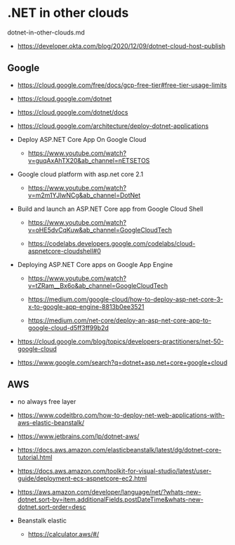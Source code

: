 # .NET in other clouds

dotnet-in-other-clouds.md

*   https://developer.okta.com/blog/2020/12/09/dotnet-cloud-host-publish

## Google

*   https://cloud.google.com/free/docs/gcp-free-tier#free-tier-usage-limits

*   https://cloud.google.com/dotnet

*   https://cloud.google.com/dotnet/docs

*   https://cloud.google.com/architecture/deploy-dotnet-applications

    
*   Deploy ASP.NET Core App On Google Cloud
    
    *   https://www.youtube.com/watch?v=guqAxAhTX20&ab_channel=nETSETOS

*   Google cloud platform with asp.net core 2.1

    *   https://www.youtube.com/watch?v=m2m1YJlwNCg&ab_channel=DotNet

*   Build and launch an ASP.NET Core app from Google Cloud Shell

    *   https://www.youtube.com/watch?v=oHE5dvCqKuw&ab_channel=GoogleCloudTech

    *   https://codelabs.developers.google.com/codelabs/cloud-aspnetcore-cloudshell#0

*   Deploying ASP.NET Core apps on Google App Engine

    *   https://www.youtube.com/watch?v=tZRam__Bx6o&ab_channel=GoogleCloudTech

    *   https://medium.com/google-cloud/how-to-deploy-asp-net-core-3-x-to-google-app-engine-8813b0ee3521

    *   https://medium.com/net-core/deploy-an-asp-net-core-app-to-google-cloud-d5ff3ff99b2d

*   https://cloud.google.com/blog/topics/developers-practitioners/net-50-google-cloud

*   https://www.google.com/search?q=dotnet+asp.net+core+google+cloud


## AWS

*   no always free layer 

*   https://www.codeitbro.com/how-to-deploy-net-web-applications-with-aws-elastic-beanstalk/

*   https://www.jetbrains.com/lp/dotnet-aws/

*   https://docs.aws.amazon.com/elasticbeanstalk/latest/dg/dotnet-core-tutorial.html

*   https://docs.aws.amazon.com/toolkit-for-visual-studio/latest/user-guide/deployment-ecs-aspnetcore-ec2.html

*   https://aws.amazon.com/developer/language/net/?whats-new-dotnet.sort-by=item.additionalFields.postDateTime&whats-new-dotnet.sort-order=desc

*   Beanstalk elastic

    *   https://calculator.aws/#/

